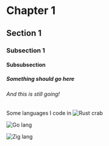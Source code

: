 # Chapter 1
## Section 1
### Subsection 1
#### Subsubsection
##### Something should go here
###### And this is still going!

Some languages I code in
![Rust crab](https://e7.pngegg.com/pngimages/114/914/png-clipart-rust-programming-language-logo-machine-learning-haskell-crab-animals-cartoon.png)

![Go lang](https://d112y698adiu2z.cloudfront.net/photos/production/software_photos/001/895/073/datas/gallery.jpg)

![Zig lang](https://th.bing.com/th/id/OIP.vk3hHnrxTclNRyCz-87DpQHaEK?rs=1&pid=ImgDetMain)